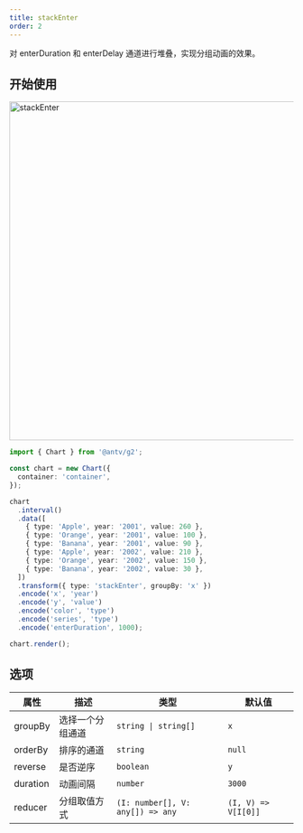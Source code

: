 ```yaml
---
title: stackEnter
order: 2
---
```


对 enterDuration 和 enterDelay 通道进行堆叠，实现分组动画的效果。

## 开始使用

<img alt="stackEnter" src="https://gw.alipayobjects.com/zos/raptor/1668659773138/stackenter.gif" width="600" />

```ts
import { Chart } from '@antv/g2';

const chart = new Chart({
  container: 'container',
});

chart
  .interval()
  .data([
    { type: 'Apple', year: '2001', value: 260 },
    { type: 'Orange', year: '2001', value: 100 },
    { type: 'Banana', year: '2001', value: 90 },
    { type: 'Apple', year: '2002', value: 210 },
    { type: 'Orange', year: '2002', value: 150 },
    { type: 'Banana', year: '2002', value: 30 },
  ])
  .transform({ type: 'stackEnter', groupBy: 'x' })
  .encode('x', 'year')
  .encode('y', 'value')
  .encode('color', 'type')
  .encode('series', 'type')
  .encode('enterDuration', 1000);

chart.render();
```

## 选项

| 属性               | 描述                                           | 类型                               | 默认值                 |
|-------------------|------------------------------------------------|-----------------------------------|-----------------------|
| groupBy           | 选择一个分组通道                                  | `string \| string[]`              | `x`                   |
| orderBy           | 排序的通道                                       | `string`                          | `null`                |  
| reverse           | 是否逆序                                         | `boolean`                         | `y`                   |
| duration          | 动画间隔                                         | `number`                          | `3000`                |
| reducer           | 分组取值方式                                     | `(I: number[], V: any[]) => any`   | `(I, V) => V[I[0]]`   |
